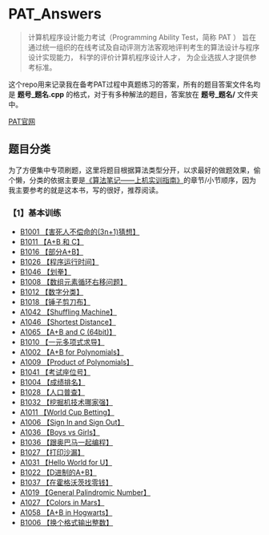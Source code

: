 # PAT_Answers
> 计算机程序设计能力考试（Programming Ability Test，简称 PAT ） 旨在通过统一组织的在线考试及自动评测方法客观地评判考生的算法设计与程序设计实现能力， 科学的评价计算机程序设计人才， 为企业选拔人才提供参考标准。

这个repo用来记录我在备考PAT过程中真题练习的答案，所有的题目答案文件名均是 **题号_题名.cpp** 的格式，对于有多种解法的题目，答案放在 **题号_题名/** 文件夹中。

[PAT官网](https://www.patest.cn/)

## 题目分类

为了方便集中专项刷题，这里将题目根据算法类型分开，以求最好的做题效果，偷个懒，分类的依据主要是[《算法笔记——上机实训指南》](https://book.douban.com/subject/30162908/)的章节/小节顺序，因为我主要参考的就是这本书，写的很好，推荐阅读。

### 【1】基本训练

- [B1001 【害死人不偿命的(3n+1)猜想】](./PAT_LevelB/1001_3n+1.cpp)
- [B1011 【A+B 和 C】](PAT_LevelB/1011_A+B和C.cpp)
- [B1016 【部分A+B】](PAT_LevelB/1016_部分A+B.cpp)
- [B1026 【程序运行时间】](PAT_LevelB/1026_程序运行时间.cpp)
- [B1046 【划拳】](PAT_LevelB/1046_划拳.cpp)
- [B1008 【数组元素循环右移问题】](PAT_LevelB/1008_数组元素循环右移问题.cpp)
- [B1012 【数字分类】](PAT_LevelB/1012_数字分类.cpp)
- [B1018 【锤子剪刀布】](PAT_LevelB/1018_锤子剪刀布.cpp)
- [A1042 【Shuffling Machine】](PAT_LevelA/1042_Shuffling_Machine.cpp)
- [A1046 【Shortest Distance】](PAT_LevelA/1046_Shortest_Distance.cpp)
- [A1065 【A+B and C (64bit)】](PAT_LevelA/1065_A+B_and_C_(64bit).cpp)
- [B1010 【一元多项式求导】](PAT_LevelB/1010_一元多项式求导.cpp)
- [A1002 【A+B for Polynomials】](PAT_LevelA/1002_A+B_for_Polynomials.cpp)
- [A1009 【Product of Polynomials】](PAT_LevelA/1009_Product_of_Polynomials.cpp)
- [B1041 【考试座位号】](PAT_LevelB/1041_考试座位号.cpp)
- [B1004 【成绩排名】](PAT_LevelB/1004_成绩排名.cpp)
- [B1028 【人口普查】](PAT_LevelB/1028_人口普查.cpp)
- [B1032 【挖掘机技术哪家强】](PAT_LevelB/1032_挖掘机技术哪家强.cpp)
- [A1011 【World Cup Betting】](PAT_LevelA/1011_World_Cup_Betting.cpp)
- [A1006 【Sign In and Sign Out】](PAT_LevelA/1006_Sign_In_and_Sign_Out.cpp)
- [A1036 【Boys vs Girls】](PAT_LevelA/1036_Boys_vs_Girls.cpp)
- [B1036 【跟奥巴马一起编程】](PAT_LevelB/1036_跟奥巴马一起编程.cpp)
- [B1027 【打印沙漏】](PAT_LevelB/1027_打印沙漏.cpp)
- [A1031 【Hello World for U】](PAT_LevelA/1031_Hello_World_for_U.cpp)
- [B1022 【D进制的A+B】](PAT_LevelB/1022_D进制的A+B.cpp)
- [B1037 【在霍格沃茨找零钱】](PAT_LevelB/1037_在霍格沃茨找零钱.cpp)
- [A1019 【General Palindromic Number】](PAT_LevelA/1019_General_Palindromic_Number.cpp)
- [A1027 【Colors in Mars】](PAT_LevelA/1027_Colors_in_Mars.cpp)
- [A1058 【A+B in Hogwarts】](PAT_LevelA/1058_A+B_in_Hogwarts.cpp)
- [B1006 【换个格式输出整数】](PAT_LevelB/1006_换个格式输出整数.cpp)